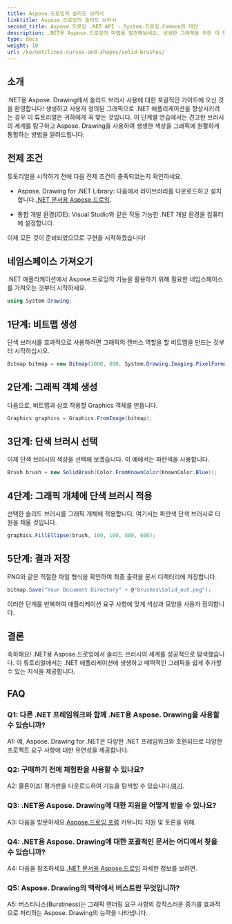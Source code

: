 ```yaml
---
title: Aspose.드로잉의 솔리드 브러시
linktitle: Aspose.드로잉의 솔리드 브러시
second_title: Aspose.드로잉 .NET API - System.드로잉.Common의 대안
description: .NET용 Aspose.드로잉의 마법을 발견해보세요. 생생한 그래픽을 위한 이 단계별 가이드에서 솔리드 브러시를 마스터하세요.
type: docs
weight: 10
url: /ko/net/lines-curves-and-shapes/solid-brushes/
---
```

## 소개

.NET용 Aspose. Drawing에서 솔리드 브러시 사용에 대한 포괄적인 가이드에 오신 것을 환영합니다! 생생하고 사용자 정의된 그래픽으로 .NET 애플리케이션을 향상시키려는 경우 이 튜토리얼은 귀하에게 꼭 맞는 것입니다. 이 단계별 연습에서는 견고한 브러시의 세계를 탐구하고 Aspose. Drawing을 사용하여 생생한 색상을 그래픽에 원활하게 통합하는 방법을 알려드립니다.

## 전제 조건

튜토리얼을 시작하기 전에 다음 전제 조건이 충족되었는지 확인하세요.

-  Aspose. Drawing for .NET Library: 다음에서 라이브러리를 다운로드하고 설치합니다.[.NET 문서용 Aspose.드로잉](https://reference.aspose.com/drawing/net/).

- 통합 개발 환경(IDE): Visual Studio와 같은 작동 가능한 .NET 개발 환경을 컴퓨터에 설정합니다.

이제 모든 것이 준비되었으므로 구현을 시작하겠습니다!

## 네임스페이스 가져오기

.NET 애플리케이션에서 Aspose.드로잉의 기능을 활용하기 위해 필요한 네임스페이스를 가져오는 것부터 시작하세요.

```csharp
using System.Drawing;
```

## 1단계: 비트맵 생성

단색 브러시를 효과적으로 사용하려면 그래픽의 캔버스 역할을 할 비트맵을 만드는 것부터 시작하십시오.

```csharp
Bitmap bitmap = new Bitmap(1000, 800, System.Drawing.Imaging.PixelFormat.Format32bppPArgb);
```

## 2단계: 그래픽 객체 생성

다음으로, 비트맵과 상호 작용할 Graphics 객체를 만듭니다.

```csharp
Graphics graphics = Graphics.FromImage(bitmap);
```

## 3단계: 단색 브러시 선택

이제 단색 브러시의 색상을 선택해 보겠습니다. 이 예에서는 파란색을 사용합니다.

```csharp
Brush brush = new SolidBrush(Color.FromKnownColor(KnownColor.Blue));
```

## 4단계: 그래픽 개체에 단색 브러시 적용

선택한 솔리드 브러시를 그래픽 개체에 적용합니다. 여기서는 파란색 단색 브러시로 타원을 채울 것입니다.

```csharp
graphics.FillEllipse(brush, 100, 100, 800, 600);
```

## 5단계: 결과 저장

PNG와 같은 적절한 파일 형식을 확인하여 최종 출력을 문서 디렉터리에 저장합니다.

```csharp
bitmap.Save("Your Document Directory" + @"Brushes\Solid_out.png");
```

이러한 단계를 반복하여 애플리케이션 요구 사항에 맞게 색상과 모양을 사용자 정의합니다.

## 결론

축하해요! .NET용 Aspose.드로잉에서 솔리드 브러시의 세계를 성공적으로 탐색했습니다. 이 튜토리얼에서는 .NET 애플리케이션에 생생하고 매력적인 그래픽을 쉽게 추가할 수 있는 지식을 제공합니다.

## FAQ

### Q1: 다른 .NET 프레임워크와 함께 .NET용 Aspose. Drawing을 사용할 수 있습니까?

A1: 예, Aspose. Drawing for .NET은 다양한 .NET 프레임워크와 호환되므로 다양한 프로젝트 요구 사항에 대한 유연성을 제공합니다.

### Q2: 구매하기 전에 체험판을 사용할 수 있나요?

A2: 물론이죠! 평가판을 다운로드하여 기능을 탐색할 수 있습니다.[여기](https://releases.aspose.com/).

### Q3: .NET용 Aspose. Drawing에 대한 지원을 어떻게 받을 수 있나요?

 A3: 다음을 방문하세요.[Aspose.드로잉 포럼](https://forum.aspose.com/c/diagram/17) 커뮤니티 지원 및 토론을 위해.

### Q4: .NET용 Aspose. Drawing에 대한 포괄적인 문서는 어디에서 찾을 수 있습니까?

A4: 다음을 참조하세요.[.NET 문서용 Aspose.드로잉](https://reference.aspose.com/drawing/net/) 자세한 정보를 보려면.

### Q5: Aspose. Drawing의 맥락에서 버스트란 무엇입니까?

A5: 버스티니스(Burstiness)는 그래픽 렌더링 요구 사항의 갑작스러운 증가를 효과적으로 처리하는 Aspose. Drawing의 능력을 나타냅니다.